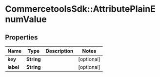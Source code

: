 # CommercetoolsSdk::AttributePlainEnumValue

## Properties
Name | Type | Description | Notes
------------ | ------------- | ------------- | -------------
**key** | **String** |  | [optional] 
**label** | **String** |  | [optional] 

